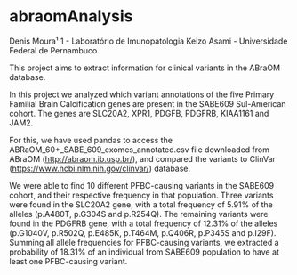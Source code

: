 # abraomAnalysis

Denis Moura¹
1 - Laboratório de Imunopatologia Keizo Asami - Universidade Federal de Pernambuco

This project aims to extract information for clinical variants in the ABraOM database.

In this project we analyzed which variant annotations of the five Primary Familial Brain Calcification genes are present in the  SABE609 Sul-American cohort. The genes are SLC20A2, XPR1, PDGFB, PDGFRB, KIAA1161 and JAM2.

For this, we have used pandas to access the ABRaOM_60+_SABE_609_exomes_annotated.csv file downloaded from ABraOM (http://abraom.ib.usp.br/), and compared the variants to ClinVar (https://www.ncbi.nlm.nih.gov/clinvar/) database.

We were able to find 10 different PFBC-causing variants in the SABE609 cohort, and their respective frequency in that population.
Three variants were found in the SLC20A2 gene, with a total frequency of 5.91% of the alleles (p.A480T, p.G304S and p.R254Q).
The remaining variants were found in the PDGFRB gene, with a total frequency of 12.31% of the alleles (p.G1040V, p.R502Q, p.E485K, p.T464M, p.Q406R, p.P345S and p.I29F).
Summing all allele frequencies for PFBC-causing variants, we extracted a probability of 18.31% of an individual from SABE609 population to have at least one PFBC-causing variant.
